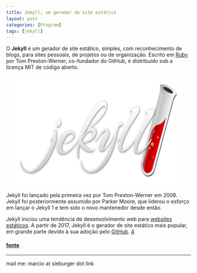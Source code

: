 ```yaml
---
title: Jekyll, um gerador de site estático
layout: post
categories: [Program]
tags: [jekyll]
---
```


 O __Jekyll__ é um gerador de site estático, simples, com reconhecimento de blogs, para sites pessoais, de projetos ou de organização. Escrito em [Ruby](https://en.wikipedia.org/wiki/Ruby_(programming_language)) por Tom Preston-Werner, co-fundador do GitHub, é distribuído sob a licença MIT de código aberto.

<p align="center">
  <img width="460" height="300" src="/images/logo-2x.png">
</p>

 Jekyll foi lançado pela primeira vez por Tom Preston-Werner em 2008. Jekyll foi posteriormente assumido por Parker Moore, que liderou o esforço em lançar o Jekyll 1 e tem sido o novo mantenedor desde então.

 Jekyll iniciou uma tendência de desenvolvimento web para [websites estáticos](https://en.wikipedia.org/wiki/Static_web_page). A partir de 2017, Jekyll é o gerador de site estático mais popular, em grande parte devido à sua adoção pelo [GitHub](https://en.wikipedia.org/wiki/GitHub). [4](https://www.netlify.com/blog/2017/05/25/top-ten-static-site-generators-of-2017/)

#### [fonte](https://en.wikipedia.org/wiki/Jekyll_(software))

***
mail me: marcio at sieburger dot link
